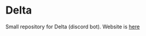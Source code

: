 # Delta
Small repository for Delta (discord bot).
Website is [here](https://delta-beats.github.io/)
